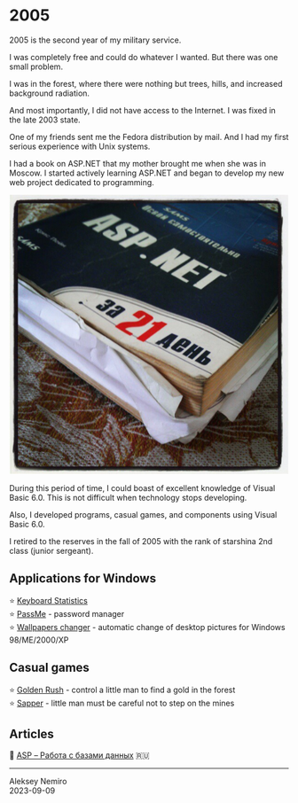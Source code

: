 # 2005

2005 is the second year of my military service.

I was completely free and could do whatever I wanted. But there was one small problem.

I was in the forest, where there were nothing but trees, hills, and increased background radiation.

And most importantly, I did not have access to the Internet. I was fixed in the late 2003 state.

One of my friends sent me the Fedora distribution by mail. And I had my first serious experience with Unix systems.

I had a book on ASP.NET that my mother brought me when she was in Moscow. I started actively learning ASP.NET and began to develop my new web project dedicated to programming.

![ASP.NET book](assets/aspnet.jpg)

During this period of time, I could boast of excellent knowledge of Visual Basic 6.0. This is not difficult when technology stops developing.

Also, I developed programs, casual games, and components using Visual Basic 6.0.

I retired to the reserves in the fall of 2005 with the rank of starshina 2nd class (junior sergeant).

## Applications for Windows

:star: [Keyboard Statistics](assets/keyboard_statistics.md)  
:star: [PassMe](assets/passme.md) - password manager  
:star: [Wallpapers changer](assets/wallchang.md) - automatic change of desktop pictures for Windows 98/ME/2000/XP

## Casual games

:star: [Golden Rush](assets/golden_rush.md) - control a little man to find a gold in the forest  
:star: [Sapper](assets/sapper.md) - little man must be careful not to step on the mines

## Articles

:page_facing_up: [ASP – Работа с базами данных](articles/ASP_Databases.md) :ru:

---
Aleksey Nemiro  
2023-09-09

